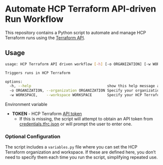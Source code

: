 # Automate HCP Terraform API-driven Run Workflow
This repository contains a Python script to automate and manage HCP Terraform runs using the [Terraform API](https://developer.hashicorp.com/terraform/cloud-docs/api-docs/run).
## Usage
```bash
usage: HCP Terraform API driven workflow [-h] [-o ORGANIZATION] [-w WORKSPACE]

Triggers runs in HCP Terraform

options:
  -h, --help                                   show this help message and exit
  -o ORGANIZATION, --organization ORGANIZATION Specify your organization name
  -w WORKSPACE,    --workspace WORKSPACE       Specify your HCP Terraform API-driven workspace
```
Environment variable
- **TOKEN** - HCP Terraform [API token](https://developer.hashicorp.com/terraform/cloud-docs/users-teams-organizations/api-tokens)
    - If this is missing, the script will attempt to obtain an API token from  [credentials.tfrc.json](credentials.tfrc.json) or will prompt the user to enter one.

### Optional Configuration
The script includes a `variables.py` file where you can set the HCP Terraform organization and workspace. If these are defined here, you don’t need to specify them each time you run the script, simplifying repeated use.
